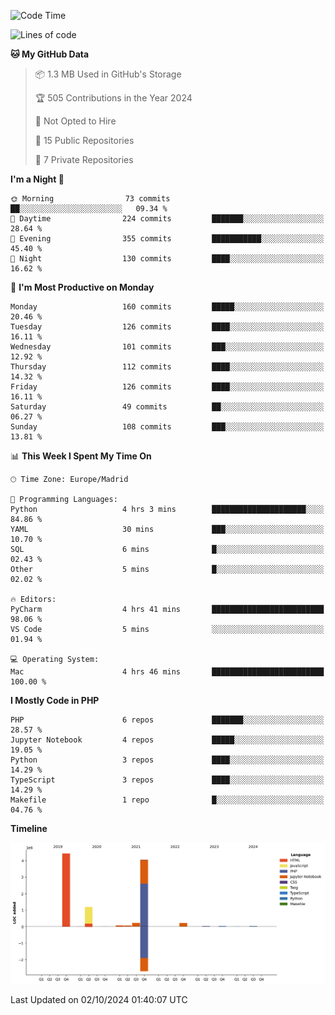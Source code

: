 <!--START_SECTION:waka-->
![Code Time](http://img.shields.io/badge/Code%20Time-385%20hrs%2053%20mins-blue)

![Lines of code](https://img.shields.io/badge/From%20Hello%20World%20I%27ve%20Written-10.4%20million%20lines%20of%20code-blue)

**🐱 My GitHub Data** 

> 📦 1.3 MB Used in GitHub's Storage 
 > 
> 🏆 505 Contributions in the Year 2024
 > 
> 🚫 Not Opted to Hire
 > 
> 📜 15 Public Repositories 
 > 
> 🔑 7 Private Repositories 
 > 
**I'm a Night 🦉** 

```text
🌞 Morning                73 commits          ██░░░░░░░░░░░░░░░░░░░░░░░   09.34 % 
🌆 Daytime                224 commits         ███████░░░░░░░░░░░░░░░░░░   28.64 % 
🌃 Evening                355 commits         ███████████░░░░░░░░░░░░░░   45.40 % 
🌙 Night                  130 commits         ████░░░░░░░░░░░░░░░░░░░░░   16.62 % 
```
📅 **I'm Most Productive on Monday** 

```text
Monday                   160 commits         █████░░░░░░░░░░░░░░░░░░░░   20.46 % 
Tuesday                  126 commits         ████░░░░░░░░░░░░░░░░░░░░░   16.11 % 
Wednesday                101 commits         ███░░░░░░░░░░░░░░░░░░░░░░   12.92 % 
Thursday                 112 commits         ████░░░░░░░░░░░░░░░░░░░░░   14.32 % 
Friday                   126 commits         ████░░░░░░░░░░░░░░░░░░░░░   16.11 % 
Saturday                 49 commits          ██░░░░░░░░░░░░░░░░░░░░░░░   06.27 % 
Sunday                   108 commits         ███░░░░░░░░░░░░░░░░░░░░░░   13.81 % 
```


📊 **This Week I Spent My Time On** 

```text
🕑︎ Time Zone: Europe/Madrid

💬 Programming Languages: 
Python                   4 hrs 3 mins        █████████████████████░░░░   84.86 % 
YAML                     30 mins             ███░░░░░░░░░░░░░░░░░░░░░░   10.70 % 
SQL                      6 mins              █░░░░░░░░░░░░░░░░░░░░░░░░   02.43 % 
Other                    5 mins              █░░░░░░░░░░░░░░░░░░░░░░░░   02.02 % 

🔥 Editors: 
PyCharm                  4 hrs 41 mins       █████████████████████████   98.06 % 
VS Code                  5 mins              ░░░░░░░░░░░░░░░░░░░░░░░░░   01.94 % 

💻 Operating System: 
Mac                      4 hrs 46 mins       █████████████████████████   100.00 % 
```

**I Mostly Code in PHP** 

```text
PHP                      6 repos             ███████░░░░░░░░░░░░░░░░░░   28.57 % 
Jupyter Notebook         4 repos             █████░░░░░░░░░░░░░░░░░░░░   19.05 % 
Python                   3 repos             ████░░░░░░░░░░░░░░░░░░░░░   14.29 % 
TypeScript               3 repos             ████░░░░░░░░░░░░░░░░░░░░░   14.29 % 
Makefile                 1 repo              █░░░░░░░░░░░░░░░░░░░░░░░░   04.76 % 
```



**Timeline**

![Lines of Code chart](https://raw.githubusercontent.com/danisoronellas/danisoronellas/main/assets/bar_graph.png)


 Last Updated on 02/10/2024 01:40:07 UTC
<!--END_SECTION:waka-->
